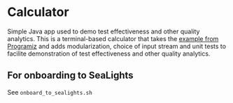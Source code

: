 # Calculator
Simple Java app used to demo test effectiveness and other quality analytics. 
This is a terminal-based calculator that takes the 
[example from Programiz](https://www.programiz.com/java-programming/examples/calculator-switch-case) and adds modularization, choice of input stream and
unit tests to facilite demonstration of test effectiveness and other quality analytics.

## For onboarding to SeaLights
See `onboard_to_sealights.sh`
